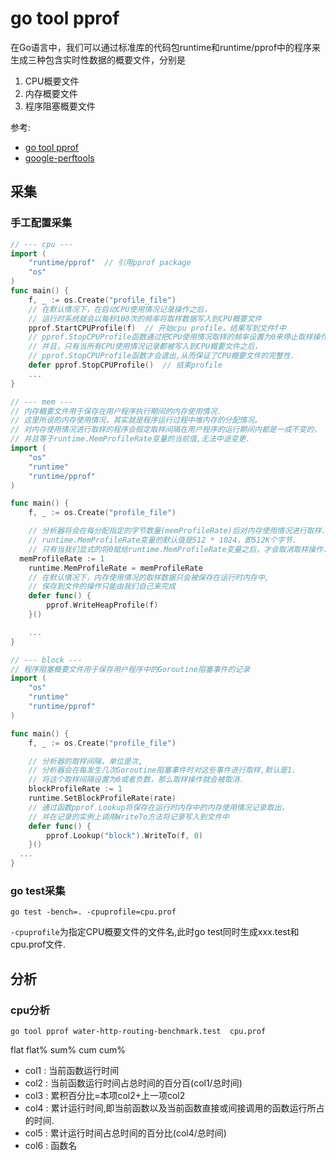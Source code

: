# go tool pprof

在Go语言中，我们可以通过标准库的代码包runtime和runtime/pprof中的程序来生成三种包含实时性数据的概要文件，分别是
1. CPU概要文件
1. 内存概要文件
1. 程序阻塞概要文件

参考:
- [go tool pprof](https://github.com/hyper-carrot/go_command_tutorial/blob/master/0.12.md)
- [google-perftools](http://google-perftools.googlecode.com/svn/trunk/doc/)

## 采集

### 手工配置采集
```go
// --- cpu ---
import (  
    "runtime/pprof"  // 引用pprof package  
    "os"  
)  
func main() {  
    f, _ := os.Create("profile_file")  
    // 在默认情况下，在启动CPU使用情况记录操作之后，
    // 运行时系统就会以每秒100次的频率将取样数据写入到CPU概要文件
    pprof.StartCPUProfile(f)  // 开始cpu profile，结果写到文件f中  
    // pprof.StopCPUProfile函数通过把CPU使用情况取样的频率设置为0来停止取样操作,
    // 并且，只有当所有CPU使用情况记录都被写入到CPU概要文件之后，
    // pprof.StopCPUProfile函数才会退出,从而保证了CPU概要文件的完整性.
    defer pprof.StopCPUProfile()  // 结束profile  
    ...  
}

// --- mem ---
// 内存概要文件用于保存在用户程序执行期间的内存使用情况.
// 这里所说的内存使用情况，其实就是程序运行过程中堆内存的分配情况。
// 对内存使用情况进行取样的程序会假定取样间隔在用户程序的运行期间内都是一成不变的，
// 并且等于runtime.MemProfileRate变量的当前值,无法中途变更.
import (
	"os"
	"runtime"
	"runtime/pprof"
)

func main() {
	f, _ := os.Create("profile_file")

	// 分析器将会在每分配指定的字节数量(memProfileRate)后对内存使用情况进行取样.
	// runtime.MemProfileRate变量的默认值是512 * 1024，即512K个字节.
	// 只有当我们显式的将0赋给runtime.MemProfileRate变量之后，才会取消取样操作.
  memProfileRate := 1
	runtime.MemProfileRate = memProfileRate
	// 在默认情况下，内存使用情况的取样数据只会被保存在运行时内存中,
	// 保存到文件的操作只能由我们自己来完成
	defer func() {
		pprof.WriteHeapProfile(f)
	}()

	...
}

// --- block ---
// 程序阻塞概要文件用于保存用户程序中的Goroutine阻塞事件的记录
import (
	"os"
	"runtime"
	"runtime/pprof"
)

func main() {
	f, _ := os.Create("profile_file")

	// 分析器的取样间隔，单位是次,
	// 分析器会在每发生几次Goroutine阻塞事件时对这些事件进行取样,默认是1.
	// 将这个取样间隔设置为0或者负数，那么取样操作就会被取消.
	blockProfileRate := 1
	runtime.SetBlockProfileRate(rate)
	// 通过函数pprof.Lookup将保存在运行时内存中的内存使用情况记录取出，
	// 并在记录的实例上调用WriteTo方法将记录写入到文件中
	defer func() {
		pprof.Lookup("block").WriteTo(f, 0)
	}()
  ...
}
```

### go test采集
```
go test -bench=. -cpuprofile=cpu.prof
```
`-cpuprofile`为指定CPU概要文件的文件名,此时go test同时生成xxx.test和cpu.prof文件.

## 分析

### cpu分析
```
go tool pprof water-http-routing-benchmark.test  cpu.prof
```
flat  flat%   sum%        cum   cum%
- col1 : 当前函数运行时间
- col2 : 当前函数运行时间占总时间的百分百(col1/总时间)
- col3 : 累积百分比=本项col2+上一项col2
- col4 : 累计运行时间,即当前函数以及当前函数直接或间接调用的函数运行所占的时间.
- col5 : 累计运行时间占总时间的百分比(col4/总时间)
- col6 : 函数名
